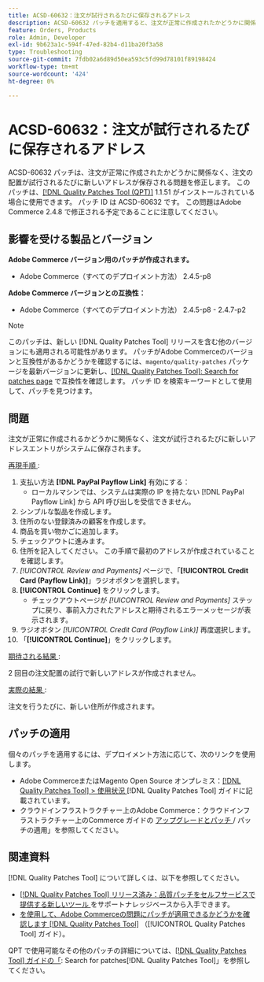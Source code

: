 ```yaml
---
title: ACSD-60632：注文が試行されるたびに保存されるアドレス
description: ACSD-60632 パッチを適用すると、注文が正常に作成されたかどうかに関係なく、注文の試行のたびに新しいアドレスが保存されるAdobe Commerceの問題が修正されます。
feature: Orders, Products
role: Admin, Developer
exl-id: 9b623a1c-594f-47ed-82b4-d11ba20f3a58
type: Troubleshooting
source-git-commit: 7fdb02a6d89d50ea593c5fd99d78101f89198424
workflow-type: tm+mt
source-wordcount: '424'
ht-degree: 0%

---
```


# ACSD-60632：注文が試行されるたびに保存されるアドレス

ACSD-60632 パッチは、注文が正常に作成されたかどうかに関係なく、注文の配置が試行されるたびに新しいアドレスが保存される問題を修正します。 このパッチは、[[!DNL Quality Patches Tool (QPT)]](https://experienceleague.adobe.com/ja/docs/commerce-operations/tools/quality-patches-tool/quality-patches-tool-to-self-serve-quality-patches) 1.1.51 がインストールされている場合に使用できます。 パッチ ID は ACSD-60632 です。 この問題はAdobe Commerce 2.4.8 で修正される予定であることに注意してください。

## 影響を受ける製品とバージョン

**Adobe Commerce バージョン用のパッチが作成されます。**

* Adobe Commerce（すべてのデプロイメント方法） 2.4.5-p8

**Adobe Commerce バージョンとの互換性：**

* Adobe Commerce（すべてのデプロイメント方法） 2.4.5-p8 - 2.4.7-p2

>[!NOTE]
>
>このパッチは、新しい [!DNL Quality Patches Tool] リリースを含む他のバージョンにも適用される可能性があります。 パッチがAdobe Commerceのバージョンと互換性があるかどうかを確認するには、`magento/quality-patches` パッケージを最新バージョンに更新し、[[!DNL Quality Patches Tool]: Search for patches page](https://experienceleague.adobe.com/tools/commerce-quality-patches/index.html?lang=ja) で互換性を確認します。 パッチ ID を検索キーワードとして使用して、パッチを見つけます。

## 問題

注文が正常に作成されるかどうかに関係なく、注文が試行されるたびに新しいアドレスエントリがシステムに保存されます。

<u> 再現手順 </u>:

1. 支払い方法 **[!DNL PayPal Payflow Link]** 有効にする：
   * ローカルマシンでは、システムは実際の IP を持たない [!DNL PayPal Payflow Link] から API 呼び出しを受信できません。
1. シンプルな製品を作成します。
1. 住所のない登録済みの顧客を作成します。
1. 商品を買い物かごに追加します。
1. チェックアウトに進みます。
1. 住所を記入してください。 この手順で最初のアドレスが作成されていることを確認します。
1. *[!UICONTROL Review and Payments]* ページで、「**[!UICONTROL Credit Card (Payflow Link)]**」ラジオボタンを選択します。
1. **[!UICONTROL Continue]** をクリックします。
   * チェックアウトページが *[!UICONTROL Review and Payments]* ステップに戻り、事前入力されたアドレスと期待されるエラーメッセージが表示されます。
1. ラジオボタン *[!UICONTROL Credit Card (Payflow Link)]* 再度選択します。
1. 「**[!UICONTROL Continue]**」をクリックします。

<u> 期待される結果 </u>:

2 回目の注文配置の試行で新しいアドレスが作成されません。

<u> 実際の結果 </u>:

注文を行うたびに、新しい住所が作成されます。

## パッチの適用

個々のパッチを適用するには、デプロイメント方法に応じて、次のリンクを使用します。

* Adobe CommerceまたはMagento Open Source オンプレミス：[[!DNL Quality Patches Tool] > 使用状況 ](https://experienceleague.adobe.com/docs/commerce-operations/tools/quality-patches-tool/usage.html?lang=ja) [!DNL Quality Patches Tool] ガイドに記載されています。
* クラウドインフラストラクチャー上のAdobe Commerce：クラウドインフラストラクチャー上のCommerce ガイドの [ アップグレードとパッチ ](https://experienceleague.adobe.com/docs/commerce-cloud-service/user-guide/develop/upgrade/apply-patches.html?lang=ja)/ パッチの適用」を参照してください。

## 関連資料

[!DNL Quality Patches Tool] について詳しくは、以下を参照してください。

* [[!DNL Quality Patches Tool]  リリース済み：品質パッチをセルフサービスで提供する新しいツール ](https://experienceleague.adobe.com/ja/docs/commerce-operations/tools/quality-patches-tool/quality-patches-tool-to-self-serve-quality-patches) をサポートナレッジベースから入手できます。
* [ を使用して、Adobe Commerceの問題にパッチが適用できるかどうかを確認します  [!DNL Quality Patches Tool]](/help/tools/quality-patches-tool/patches-available-in-qpt/check-patch-for-magento-issue-with-magento-quality-patches.md) （[!UICONTROL Quality Patches Tool] ガイド）。

QPT で使用可能なその他のパッチの詳細については、[[!DNL Quality Patches Tool] ガイドの「](https://experienceleague.adobe.com/tools/commerce-quality-patches/index.html?lang=ja): Search for patches[!DNL Quality Patches Tool]」を参照してください。
